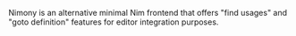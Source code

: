 Nimony is an alternative minimal Nim frontend that offers "find usages" and "goto definition"
features for editor integration purposes.
